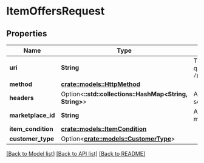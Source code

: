 # ItemOffersRequest

## Properties

Name | Type | Description | Notes
------------ | ------------- | ------------- | -------------
**uri** | **String** | The `getItemOffers` resource path without any query parameters.  **Example:** `/products/pricing/v0/items/B000P6Q7MY/offers` | 
**method** | [**crate::models::HttpMethod**](HttpMethod.md) |  | 
**headers** | Option<**::std::collections::HashMap<String, String>**> | A mapping of additional HTTP headers to send/receive for the individual batch request. | [optional]
**marketplace_id** | **String** | A marketplace identifier. Specifies the marketplace for which prices are returned. | 
**item_condition** | [**crate::models::ItemCondition**](ItemCondition.md) |  | 
**customer_type** | Option<[**crate::models::CustomerType**](CustomerType.md)> |  | [optional]

[[Back to Model list]](../README.md#documentation-for-models) [[Back to API list]](../README.md#documentation-for-api-endpoints) [[Back to README]](../README.md)


